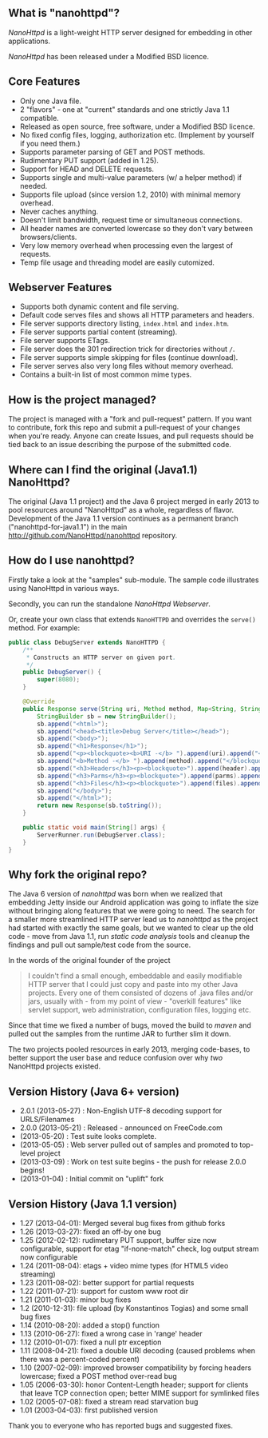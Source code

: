 ## What is "nanohttpd"?

*NanoHttpd* is a light-weight HTTP server designed for embedding in other applications.

*NanoHttpd* has been released under a Modified BSD licence.

## Core Features
* Only one Java file.
* 2 "flavors" - one at "current" standards and one strictly Java 1.1 compatible.
* Released as open source, free software, under a Modified BSD licence.
* No fixed config files, logging, authorization etc. (Implement by yourself if you need them.)
* Supports parameter parsing of GET and POST methods.
* Rudimentary PUT support (added in 1.25).
* Support for HEAD and DELETE requests.
* Supports single and multi-value parameters (w/ a helper method) if needed.
* Supports file upload (since version 1.2, 2010) with minimal memory overhead.
* Never caches anything.
* Doesn't limit bandwidth, request time or simultaneous connections.
* All header names are converted lowercase so they don't vary between browsers/clients.
* Very low memory overhead when processing even the largest of requests.
* Temp file usage and threading model are easily cutomized.

## Webserver Features
* Supports both dynamic content and file serving.
* Default code serves files and shows all HTTP parameters and headers.
* File server supports directory listing, ```index.html``` and ```index.htm```.
* File server supports partial content (streaming).
* File server supports ETags.
* File server does the 301 redirection trick for directories without ```/```.
* File server supports simple skipping for files (continue download).
* File server serves also very long files without memory overhead.
* Contains a built-in list of most common mime types.

## How is the project managed?

The project is managed with a "fork and pull-request" pattern.  If you want to contribute, fork this repo and submit a pull-request of your changes when you're ready.  Anyone can create Issues, and pull requests should be tied back to an issue describing the purpose of the submitted code.

## Where can I find the original (Java1.1) NanoHttpd?

The original (Java 1.1 project) and the Java 6 project merged in early 2013 to pool resources
around "NanoHttpd" as a whole, regardless of flavor.  Development of the Java 1.1 version continues
as a permanent branch ("nanohttpd-for-java1.1") in the main http://github.com/NanoHttpd/nanohttpd repository.

## How do I use nanohttpd?

Firstly take a look at the "samples" sub-module.  The sample code illustrates using NanoHttpd in various ways.

Secondly, you can run the standalone *NanoHttpd Webserver*.

Or, create your own class that extends `NanoHTTPD` and overrides the `serve()` method.  For example:

```java
public class DebugServer extends NanoHTTPD {
    /**
     * Constructs an HTTP server on given port.
     */
    public DebugServer() {
        super(8080);
    }

    @Override
    public Response serve(String uri, Method method, Map<String, String> header, Map<String, String> parms, Map<String, String> files) {
        StringBuilder sb = new StringBuilder();
        sb.append("<html>");
        sb.append("<head><title>Debug Server</title></head>");
        sb.append("<body>");
        sb.append("<h1>Response</h1>");
        sb.append("<p><blockquote><b>URI -</b> ").append(uri).append("<br />");
        sb.append("<b>Method -</b> ").append(method).append("</blockquote></p>");
        sb.append("<h3>Headers</h3><p><blockquote>").append(header).append("</blockquote></p>");
        sb.append("<h3>Parms</h3><p><blockquote>").append(parms).append("</blockquote></p>");
        sb.append("<h3>Files</h3><p><blockquote>").append(files).append("</blockquote></p>");
        sb.append("</body>");
        sb.append("</html>");
        return new Response(sb.toString());
    }

    public static void main(String[] args) {
        ServerRunner.run(DebugServer.class);
    }
}
```

## Why fork the original repo?

The Java 6 version of *nanohttpd* was born when we realized that embedding Jetty inside our
Android application was going to inflate the size without bringing along features that we
were going to need.  The search for a smaller more streamlined HTTP server lead us
to *nanohttpd* as the project had started with exactly the same goals, but we wanted to
clear up the old code - move from Java 1.1, run _static code analysis_ tools and cleanup
the findings and pull out sample/test code from the source.

In the words of the original founder of the project
> I couldn't find a small enough, embeddable and easily modifiable HTTP server
> that I could just copy and paste into my other Java projects. Every one of them
> consisted of dozens of .java files and/or jars, usually with - from my point
> of view - "overkill features" like servlet support, web administration,
> configuration files, logging etc.

Since that time we fixed a number of bugs, moved the build to _maven_ and pulled out
the samples from the runtime JAR to further slim it down.

The two projects pooled resources in early 2013, merging code-bases, to better support the
user base and reduce confusion over why _two_ NanoHttpd projects existed.

## Version History (Java 6+ version)
* 2.0.1 (2013-05-27) : Non-English UTF-8 decoding support for URLS/Filenames
* 2.0.0 (2013-05-21) : Released - announced on FreeCode.com
* (2013-05-20) : Test suite looks complete.
* (2013-05-05) : Web server pulled out of samples and promoted to top-level project
* (2013-03-09) : Work on test suite begins - the push for release 2.0.0 begins!
* (2013-01-04) : Initial commit on "uplift" fork

## Version History (Java 1.1 version)

* 1.27 (2013-04-01): Merged several bug fixes from github forks
* 1.26 (2013-03-27): fixed an off-by one bug
* 1.25 (2012-02-12): rudimetary PUT support, buffer size now configurable, support for etag "if-none-match" check, log output stream now configurable
* 1.24 (2011-08-04): etags + video mime types (for HTML5 video streaming)
* 1.23 (2011-08-02): better support for partial requests
* 1.22 (2011-07-21): support for custom www root dir
* 1.21 (2011-01-03): minor bug fixes
* 1.2  (2010-12-31): file upload (by Konstantinos Togias) and some small bug fixes
* 1.14 (2010-08-20): added a stop() function
* 1.13 (2010-06-27): fixed a wrong case in 'range' header
* 1.12 (2010-01-07): fixed a null ptr exception
* 1.11 (2008-04-21): fixed a double URI decoding (caused problems when there was a percent-coded percent)
* 1.10 (2007-02-09): improved browser compatibility by forcing headers lowercase; fixed a POST method over-read bug
* 1.05 (2006-03-30): honor Content-Length header; support for clients that leave TCP connection open; better MIME support for symlinked files
* 1.02 (2005-07-08): fixed a stream read starvation bug
* 1.01 (2003-04-03): first published version

Thank you to everyone who has reported bugs and suggested fixes.
